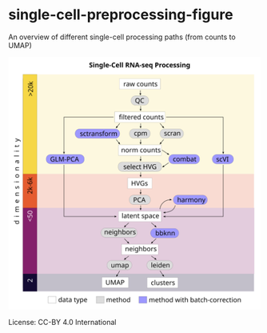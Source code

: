# single-cell-preprocessing-figure
An overview of different single-cell processing paths (from counts to UMAP)

![sc-preprocessing.svg.png](sc-preprocessing.svg)


License: CC-BY 4.0 International
